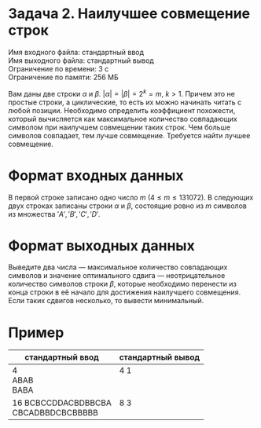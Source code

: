 # Задача 2. Наилучшее совмещение строк
Имя входного файла: стандартный ввод  
Имя выходного файла: стандартный вывод  
Ограничение по времени: 3 с  
Ограничение по памяти: 256 МБ
        
Вам даны две строки $\alpha$ и $\beta$. $|\alpha| = |\beta| = 2^{k} = m,\ k > 1$. Причем это не простые строки, а циклические, то есть их можно начинать читать с любой позиции. Необходимо определить коэффициент похожести, который вычисляется как максимальное количество совпадающих символом при наилучшем совмещении таких строк. Чем больше символов совпадает, тем лучше совмещение. Требуется найти лучшее совмещение.

# Формат входных данных
В первой строке записано одно число $m\ (4 \le m \le 131072)$. В следующих двух строках записаны строки $\alpha$ и $\beta$, состоящие ровно из $m$ символов из множества ${'A', 'B', 'C', 'D'}$.

# Формат выходных данных
Выведите два числа — максимальное количество совпадающих символов и значение оптимального сдвига — неотрицательное количество символов строки $\beta$, которые необходимо перенести из конца строки в её начало для достижения наилучшего совмещения. Если таких сдвигов несколько, то вывести минимальный.

# Пример
<table>
    <thead>
        <tr>
            <th align="center">стандартный ввод</th>
            <th align="center">стандартный вывод</th>
        </tr>
    </thead>
    <tbody>
        <tr>
            <td>4<br>
                ABAB<br>
                BABA
            </td>
            <td valign="top">4 1</td>
        </tr>
        <tr>
            <td>16
                BCBCCDDACBDBBCBA<br>
                CBCADBBDCBCBBBBB<br>
            </td>
            <td valign="top">8 3</td>
        </tr>
    </tbody>
</table>